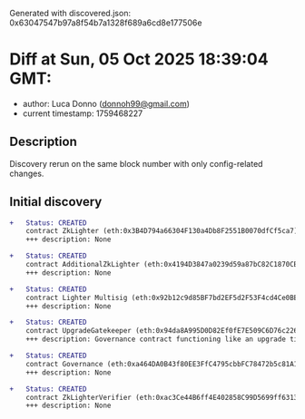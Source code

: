 Generated with discovered.json: 0x63047547b97a8f54b7a1328f689a6cd8e177506e

# Diff at Sun, 05 Oct 2025 18:39:04 GMT:

- author: Luca Donno (<donnoh99@gmail.com>)
- current timestamp: 1759468227

## Description

Discovery rerun on the same block number with only config-related changes.

## Initial discovery

```diff
+   Status: CREATED
    contract ZkLighter (eth:0x3B4D794a66304F130a4Db8F2551B0070dfCf5ca7)
    +++ description: None
```

```diff
+   Status: CREATED
    contract AdditionalZkLighter (eth:0x4194D3847a0239d59a87bC82C1870CBE1FA99db1)
    +++ description: None
```

```diff
+   Status: CREATED
    contract Lighter Multisig (eth:0x92b12c9d85BF7bd2EF5d2F53F4cd4Ce0BE432045)
    +++ description: None
```

```diff
+   Status: CREATED
    contract UpgradeGatekeeper (eth:0x94da8A995D0D82Ef0fE7E509C6D76c22603B6f67)
    +++ description: Governance contract functioning like an upgrade timelock for downstream contracts. The current delay is 21d and can be entirely skipped by eth:0x92b12c9d85BF7bd2EF5d2F53F4cd4Ce0BE432045.
```

```diff
+   Status: CREATED
    contract Governance (eth:0xa464DA0B43f80EE3FfC4795cbbFC78472b5c81A1)
    +++ description: None
```

```diff
+   Status: CREATED
    contract ZkLighterVerifier (eth:0xac3Ce44B6ff4E402858C99D5699ff63131572BaA)
    +++ description: None
```
